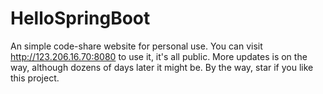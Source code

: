 # HelloSpringBoot
An simple code-share website for personal use. You can visit http://123.206.16.70:8080 to use it, it's all public.
More updates is on the way, although dozens of days later it might be.
By the way, star if you like this project.
